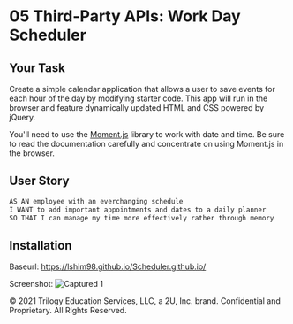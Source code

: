 # 05 Third-Party APIs: Work Day Scheduler

## Your Task

Create a simple calendar application that allows a user to save events for each hour of the day by modifying starter code. This app will run in the browser and feature dynamically updated HTML and CSS powered by jQuery.

You'll need to use the [Moment.js](https://momentjs.com/) library to work with date and time. Be sure to read the documentation carefully and concentrate on using Moment.js in the browser.

## User Story

```md
AS AN employee with an everchanging schedule
I WANT to add important appointments and dates to a daily planner
SO THAT I can manage my time more effectively rather through memory
```

## Installation
Baseurl: https://lshim98.github.io/Scheduler.github.io/

Screenshot:
![Captured 1](https://user-images.githubusercontent.com/76062539/109372274-b0a4da80-7876-11eb-983a-f9207f29c62e.JPG)


© 2021 Trilogy Education Services, LLC, a 2U, Inc. brand. Confidential and Proprietary. All Rights Reserved.
